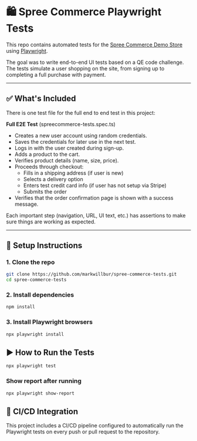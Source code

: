 # 🛍️ Spree Commerce Playwright Tests

This repo contains automated tests for the [Spree Commerce Demo Store](https://demo.spreecommerce.org/) using [Playwright](https://playwright.dev/).

The goal was to write end-to-end UI tests based on a QE code challenge. The tests simulate a user shopping on the site, from signing up to completing a full purchase with payment.

---

## ✅ What's Included

There is one test file for the full end to end test in this project:

**Full E2E Test** (spreecommerce-tests.spec.ts)
   - Creates a new user account using random credentials.
   - Saves the credentials for later use in the next test.
   - Logs in with the user created during sign-up.
   - Adds a product to the cart.
   - Verifies product details (name, size, price).
   - Proceeds through checkout:
     - Fills in a shipping address (if user is new)
     - Selects a delivery option
     - Enters test credit card info (if user has not setup via Stripe)
     - Submits the order
   - Verifies that the order confirmation page is shown with a success message.

Each important step (navigation, URL, UI text, etc.) has assertions to make sure things are working as expected.

---

## 🧰 Setup Instructions

### 1. Clone the repo

```bash
git clone https://github.com/markwillbur/spree-commerce-tests.git
cd spree-commerce-tests
```

### 2. Install dependencies

```bash
npm install
```

### 3. Install Playwright browsers

```bash
npx playwright install
```

## ▶️ How to Run the Tests

```bash
npx playwright test
```

### Show report after running

```bash
npx playwright show-report
```

## 🔄 CI/CD Integration
This project includes a CI/CD pipeline configured to automatically run the Playwright tests on every push or pull request to the repository.
